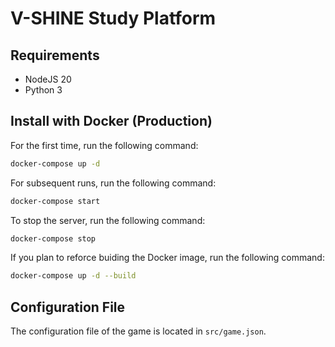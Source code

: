 # V-SHINE Study Platform

## Requirements

- NodeJS 20
- Python 3

## Install with Docker (Production)

For the first time, run the following command:

```bash
docker-compose up -d
```

For subsequent runs, run the following command:

```bash
docker-compose start
```

To stop the server, run the following command:

```bash
docker-compose stop
```

If you plan to reforce buiding the Docker image, run the following command:

```bash
docker-compose up -d --build
```

## Configuration File

The configuration file of the game is located in `src/game.json`.
